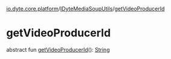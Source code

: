 [io.dyte.core.platform](../index.md)/[IDyteMediaSoupUtils](index.md)/[getVideoProducerId](get-video-producer-id.md)

# getVideoProducerId


abstract fun [getVideoProducerId](get-video-producer-id.md)(): [String](https://kotlinlang.org/api/latest/jvm/stdlib/kotlin/-string/index.html)
